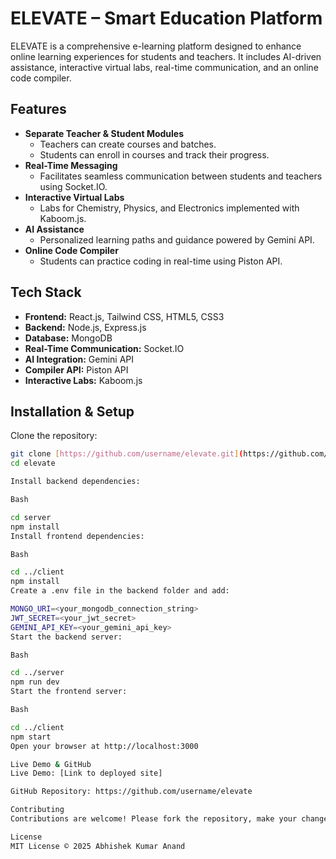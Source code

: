 # ELEVATE – Smart Education Platform

ELEVATE is a comprehensive e-learning platform designed to enhance online learning experiences for students and teachers. It includes AI-driven assistance, interactive virtual labs, real-time communication, and an online code compiler.

## Features

- **Separate Teacher & Student Modules**
    - Teachers can create courses and batches.
    - Students can enroll in courses and track their progress.
- **Real-Time Messaging**
    - Facilitates seamless communication between students and teachers using Socket.IO.
- **Interactive Virtual Labs**
    - Labs for Chemistry, Physics, and Electronics implemented with Kaboom.js.
- **AI Assistance**
    - Personalized learning paths and guidance powered by Gemini API.
- **Online Code Compiler**
    - Students can practice coding in real-time using Piston API.

## Tech Stack

- **Frontend:** React.js, Tailwind CSS, HTML5, CSS3
- **Backend:** Node.js, Express.js
- **Database:** MongoDB
- **Real-Time Communication:** Socket.IO
- **AI Integration:** Gemini API
- **Compiler API:** Piston API
- **Interactive Labs:** Kaboom.js

## Installation & Setup

Clone the repository:
```sh
git clone [https://github.com/username/elevate.git](https://github.com/username/elevate.git)
cd elevate

Install backend dependencies:

Bash

cd server
npm install
Install frontend dependencies:

Bash

cd ../client
npm install
Create a .env file in the backend folder and add:

MONGO_URI=<your_mongodb_connection_string>
JWT_SECRET=<your_jwt_secret>
GEMINI_API_KEY=<your_gemini_api_key>
Start the backend server:

Bash

cd ../server
npm run dev
Start the frontend server:

Bash

cd ../client
npm start
Open your browser at http://localhost:3000

Live Demo & GitHub
Live Demo: [Link to deployed site]

GitHub Repository: https://github.com/username/elevate

Contributing
Contributions are welcome! Please fork the repository, make your changes, and submit a pull request.

License
MIT License © 2025 Abhishek Kumar Anand
